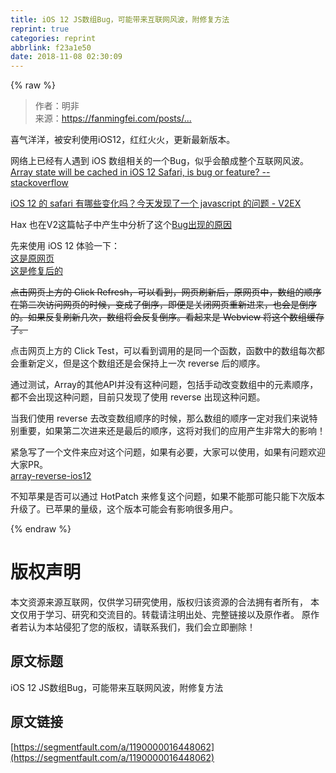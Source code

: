 ```yaml
---
title: iOS 12 JS数组Bug，可能带来互联网风波，附修复方法
reprint: true
categories: reprint
abbrlink: f23a1e50
date: 2018-11-08 02:30:09
---
```


{% raw %}
<blockquote>&#x4F5C;&#x8005;&#xFF1A;&#x660E;&#x975E;<br>&#x6765;&#x6E90;&#xFF1A;<a href="https://fanmingfei.com/posts/IOS12_Array_Reverse.html" rel="nofollow noreferrer" target="_blank">https://fanmingfei.com/posts/...</a></blockquote><p>&#x559C;&#x6C14;&#x6D0B;&#x6D0B;&#xFF0C;&#x88AB;&#x5B89;&#x5229;&#x4F7F;&#x7528;iOS12&#xFF0C;&#x7EA2;&#x7EA2;&#x706B;&#x706B;&#xFF0C;&#x66F4;&#x65B0;&#x6700;&#x65B0;&#x7248;&#x672C;&#x3002;</p><p>&#x7F51;&#x7EDC;&#x4E0A;&#x5DF2;&#x7ECF;&#x6709;&#x4EBA;&#x9047;&#x5230; iOS &#x6570;&#x7EC4;&#x76F8;&#x5173;&#x7684;&#x4E00;&#x4E2A;Bug&#xFF0C;&#x4F3C;&#x4E4E;&#x4F1A;&#x917F;&#x6210;&#x6574;&#x4E2A;&#x4E92;&#x8054;&#x7F51;&#x98CE;&#x6CE2;&#x3002;<br><a href="https://stackoverflow.com/questions/52390368/array-state-will-be-cached-in-ios-12-safari-is-bug-or-feature/52392901#52392901" rel="nofollow noreferrer" target="_blank">Array state will be cached in iOS 12 Safari, is bug or feature? -- stackoverflow</a></p><p><a href="https://www.v2ex.com/t/490590" rel="nofollow noreferrer" target="_blank">iOS 12 &#x7684; safari &#x6709;&#x54EA;&#x4E9B;&#x53D8;&#x5316;&#x5417;&#xFF1F;&#x4ECA;&#x5929;&#x53D1;&#x73B0;&#x4E86;&#x4E00;&#x4E2A; javascript &#x7684;&#x95EE;&#x9898; - V2EX</a></p><p>Hax &#x4E5F;&#x5728;V2&#x8FD9;&#x7BC7;&#x5E16;&#x5B50;&#x4E2D;&#x4EA7;&#x751F;&#x4E2D;&#x5206;&#x6790;&#x4E86;&#x8FD9;&#x4E2A;<a href="https://www.v2ex.com/t/490590#r_6192202" rel="nofollow noreferrer" target="_blank">Bug&#x51FA;&#x73B0;&#x7684;&#x539F;&#x56E0;</a></p><p>&#x5148;&#x6765;&#x4F7F;&#x7528; iOS 12 &#x4F53;&#x9A8C;&#x4E00;&#x4E0B;&#xFF1A;<br><a href="https://fanmingfei.github.io/array-reverse-ios12/origin.html" rel="nofollow noreferrer" target="_blank">&#x8FD9;&#x662F;&#x539F;&#x7F51;&#x9875;</a><br><a href="https://fanmingfei.github.io/array-reverse-ios12/fixed.html" rel="nofollow noreferrer" target="_blank">&#x8FD9;&#x662F;&#x4FEE;&#x590D;&#x540E;&#x7684;</a></p><p><del>&#x70B9;&#x51FB;&#x7F51;&#x9875;&#x4E0A;&#x65B9;&#x7684; Click Refresh&#xFF0C;&#x53EF;&#x4EE5;&#x770B;&#x5230;&#xFF0C;&#x7F51;&#x9875;&#x5237;&#x65B0;&#x540E;&#xFF0C;&#x539F;&#x7F51;&#x9875;&#x4E2D;&#xFF0C;&#x6570;&#x7EC4;&#x7684;&#x987A;&#x5E8F;&#x5728;&#x7B2C;&#x4E8C;&#x6B21;&#x8BBF;&#x95EE;&#x7F51;&#x9875;&#x7684;&#x65F6;&#x5019;&#xFF0C;&#x53D8;&#x6210;&#x4E86;&#x5012;&#x5E8F;&#xFF0C;&#x5373;&#x4FBF;&#x662F;&#x5173;&#x95ED;&#x7F51;&#x9875;&#x91CD;&#x65B0;&#x8FDB;&#x6765;&#xFF0C;&#x4E5F;&#x4F1A;&#x662F;&#x5012;&#x5E8F;&#x7684;&#x3002;&#x5982;&#x679C;&#x53CD;&#x590D;&#x5237;&#x65B0;&#x51E0;&#x6B21;&#xFF0C;&#x6570;&#x7EC4;&#x5C06;&#x4F1A;&#x53CD;&#x590D;&#x5012;&#x5E8F;&#x3002;&#x770B;&#x8D77;&#x6765;&#x662F; Webview &#x5C06;&#x8FD9;&#x4E2A;&#x6570;&#x7EC4;&#x7F13;&#x5B58;&#x4E86;&#x3002;</del></p><p>&#x70B9;&#x51FB;&#x7F51;&#x9875;&#x4E0A;&#x65B9;&#x7684; Click Test&#xFF0C;&#x53EF;&#x4EE5;&#x770B;&#x5230;&#x8C03;&#x7528;&#x7684;&#x662F;&#x540C;&#x4E00;&#x4E2A;&#x51FD;&#x6570;&#xFF0C;&#x51FD;&#x6570;&#x4E2D;&#x7684;&#x6570;&#x7EC4;&#x6BCF;&#x6B21;&#x90FD;&#x4F1A;&#x91CD;&#x65B0;&#x5B9A;&#x4E49;&#xFF0C;&#x4F46;&#x662F;&#x8FD9;&#x4E2A;&#x6570;&#x7EC4;&#x8FD8;&#x662F;&#x4F1A;&#x4FDD;&#x6301;&#x4E0A;&#x4E00;&#x6B21; reverse &#x540E;&#x7684;&#x987A;&#x5E8F;&#x3002;</p><p>&#x901A;&#x8FC7;&#x6D4B;&#x8BD5;&#xFF0C;Array&#x7684;&#x5176;&#x4ED6;API&#x5E76;&#x6CA1;&#x6709;&#x8FD9;&#x79CD;&#x95EE;&#x9898;&#xFF0C;&#x5305;&#x62EC;&#x624B;&#x52A8;&#x6539;&#x53D8;&#x6570;&#x7EC4;&#x4E2D;&#x7684;&#x5143;&#x7D20;&#x987A;&#x5E8F;&#xFF0C;&#x90FD;&#x4E0D;&#x4F1A;&#x51FA;&#x73B0;&#x8FD9;&#x79CD;&#x95EE;&#x9898;&#xFF0C;&#x76EE;&#x524D;&#x53EA;&#x53D1;&#x73B0;&#x4E86;&#x4F7F;&#x7528; reverse &#x51FA;&#x73B0;&#x8FD9;&#x79CD;&#x95EE;&#x9898;&#x3002;</p><p>&#x5F53;&#x6211;&#x4EEC;&#x4F7F;&#x7528; reverse &#x53BB;&#x6539;&#x53D8;&#x6570;&#x7EC4;&#x987A;&#x5E8F;&#x7684;&#x65F6;&#x5019;&#xFF0C;&#x90A3;&#x4E48;&#x6570;&#x7EC4;&#x7684;&#x987A;&#x5E8F;&#x4E00;&#x5B9A;&#x5BF9;&#x6211;&#x4EEC;&#x6765;&#x8BF4;&#x7279;&#x522B;&#x91CD;&#x8981;&#xFF0C;&#x5982;&#x679C;&#x7B2C;&#x4E8C;&#x6B21;&#x8FDB;&#x6765;&#x8FD8;&#x662F;&#x6700;&#x540E;&#x7684;&#x987A;&#x5E8F;&#xFF0C;&#x8FD9;&#x5C06;&#x5BF9;&#x6211;&#x4EEC;&#x7684;&#x5E94;&#x7528;&#x4EA7;&#x751F;&#x975E;&#x5E38;&#x5927;&#x7684;&#x5F71;&#x54CD;&#xFF01;</p><p>&#x7D27;&#x6025;&#x5199;&#x4E86;&#x4E00;&#x4E2A;&#x6587;&#x4EF6;&#x6765;&#x5E94;&#x5BF9;&#x8FD9;&#x4E2A;&#x95EE;&#x9898;&#xFF0C;&#x5982;&#x679C;&#x6709;&#x5FC5;&#x8981;&#xFF0C;&#x5927;&#x5BB6;&#x53EF;&#x4EE5;&#x4F7F;&#x7528;&#xFF0C;&#x5982;&#x679C;&#x6709;&#x95EE;&#x9898;&#x6B22;&#x8FCE;&#x5927;&#x5BB6;PR&#x3002;<br><a href="https://github.com/fanmingfei/array-reverse-ios12" rel="nofollow noreferrer" target="_blank">array-reverse-ios12</a></p><p>&#x4E0D;&#x77E5;&#x82F9;&#x679C;&#x662F;&#x5426;&#x53EF;&#x4EE5;&#x901A;&#x8FC7; HotPatch &#x6765;&#x4FEE;&#x590D;&#x8FD9;&#x4E2A;&#x95EE;&#x9898;&#xFF0C;&#x5982;&#x679C;&#x4E0D;&#x80FD;&#x90A3;&#x53EF;&#x80FD;&#x53EA;&#x80FD;&#x4E0B;&#x6B21;&#x7248;&#x672C;&#x5347;&#x7EA7;&#x4E86;&#x3002;&#x5DF2;&#x82F9;&#x679C;&#x7684;&#x91CF;&#x7EA7;&#xFF0C;&#x8FD9;&#x4E2A;&#x7248;&#x672C;&#x53EF;&#x80FD;&#x4F1A;&#x6709;&#x5F71;&#x54CD;&#x5F88;&#x591A;&#x7528;&#x6237;&#x3002;</p>
{% endraw %}

# 版权声明
本文资源来源互联网，仅供学习研究使用，版权归该资源的合法拥有者所有，
本文仅用于学习、研究和交流目的。转载请注明出处、完整链接以及原作者。
原作者若认为本站侵犯了您的版权，请联系我们，我们会立即删除！

## 原文标题
iOS 12 JS数组Bug，可能带来互联网风波，附修复方法

## 原文链接
[https://segmentfault.com/a/1190000016448062](https://segmentfault.com/a/1190000016448062)

